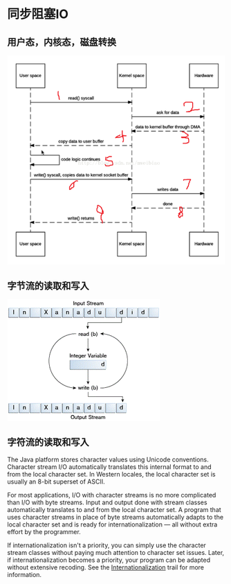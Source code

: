 # 同步阻塞IO

##  用户态，内核态，磁盘转换



![img](%E5%90%8C%E6%AD%A5%E9%98%BB%E5%A1%9EIO.assets/20170921202852767)



## 字节流的读取和写入

![Simple byte stream input and output.](%E5%90%8C%E6%AD%A5%E9%98%BB%E5%A1%9EIO.assets/byteStream.gif)



## 字符流的读取和写入

The Java platform stores character values using Unicode conventions. Character stream I/O automatically translates this internal format to and from the local character set. In Western locales, the local character set is usually an 8-bit superset of ASCII.

For most applications, I/O with character streams is no more complicated than I/O with byte streams. Input and output done with stream classes automatically translates to and from the local character set. A program that uses character streams in place of byte streams automatically adapts to the local character set and is ready for internationalization — all without extra effort by the programmer.

If internationalization isn't a priority, you can simply use the character stream classes without paying much attention to character set issues. Later, if internationalization becomes a priority, your program can be adapted without extensive recoding. See the [Internationalization](https://docs.oracle.com/javase/tutorial/i18n/index.html) trail for more information.